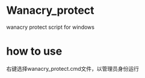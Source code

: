 # Wanacry_protect
wanacry protect script for windows

# how to use

右键选择wanacry_protect.cmd文件，以管理员身份运行

